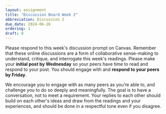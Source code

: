 ```yaml
---
layout: assignment
title: "Discussion Board Week 2"
abbreviation: Discussion 2
due_date: 2024-06-26
ordering: 1
draft: 0
---
```


Please respond to this week's discussion prompt on Canvas. Remember that these online discussions are a form of collaborative sense-making to understand, critique, and interrogate this week's readings. Please make your **initial post by Wednesday** so your peers have time to read and respond to your post. You should engage with and **respond to your peers by Friday**.

We encourage you to engage with as many peers as you’re able to, and challenge you to do so deeply and meaningfully. The goal is to have a conversation, not to meet a requirement. Your replies to each other should build on each other's ideas and draw from the readings and your experiences, and should be done in a respectful tone even if you disagree.

<!-- 
As we consider the impacts technology has on people and the politics they (up)hold, let's explore one way to unpack the politics and people impacted by technology. Take a few minutes to [watch this Introduction to Algorithmic Ecology](https://youtu.be/CGzKqLWZfBw). After watching the video, take some time to reflect on the following:
- How does Winner’s framework compare and differ from algorithmic ecology? 
- What are the strengths and limitations of each?
- How is each useful?

Choose a technology you're fairly familiar with and do some research to identify its algorithmic ecology. In essence, figure out the answers to the following prompts:
- What is the technology representing or promoting?
- What ideologies are being upheld?
- What institutions are involved?
- How does the technology function?
- What community/ies are impacted and how?

Use your reflection and research to craft a 1-2 paragraph response describing:
- In what ways is your technology imbued with politics (a la Winner)?
- How is the technology's design and impact both: 
	- something that shapes and influences society and 
	- something that is shaped and influenced by society?
- Who gains from the creation and use of this technology and what do they gain?
- Who loses from the creation and use of this technology and what do they lose?

* If you're interested in reading more about the tool, you can [read the article it's introduced in](https://stoplapdspying.medium.com/the-algorithmic-ecology-an-abolitionist-tool-for-organizing-against-algorithms-14fcbd0e64d0). To learn more about the technology they're analyzing, I recommend watching 1) [NSF's introduction to PredPol](https://www.youtube.com/watch?v=kTIVIok4jT8) and 2) [watching predictive policing in action](https://www.youtube.com/watch?v=WMAfBK7KITQ)followed by 3) a [short video on Black criminalization](https://www.youtube.com/watch?v=cQo-yYhExw0) and 4) a video explaining [the consequences and impacts PredPol has had in communities](https://www.youtube.com/watch?v=ZU_o87c08l4).
 -->